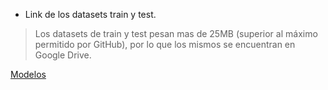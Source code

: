 - Link de los datasets train y test.

> Los datasets de train y test pesan mas de 25MB (superior al máximo permitido por GitHub), por lo que los mismos se encuentran en Google Drive.

[Modelos](https://drive.google.com/drive/folders/1ImwGdzPB9O3Fu5Em3T-jpQ96Erqb-m8h?usp=sharing)
